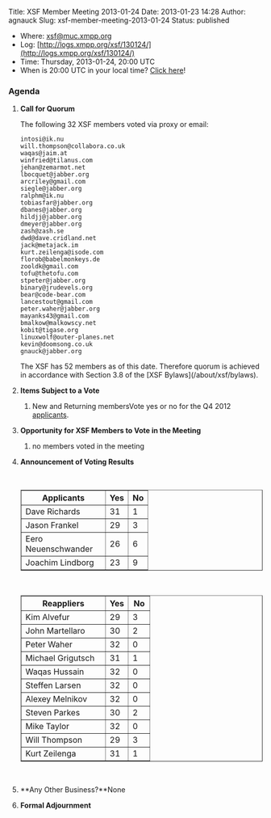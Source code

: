 Title: XSF Member Meeting 2013-01-24
Date: 2013-01-23 14:28
Author: agnauck
Slug: xsf-member-meeting-2013-01-24
Status: published

-   <span>Where</span>: [xsf@muc.xmpp.org  
   ](xmpp:xsf@muc.xmpp.org?join)
-   Log:
    [http://logs.xmpp.org/xsf/130124/](http://logs.xmpp.org/xsf/130124/)
-   Time: Thursday, 2013-01-24, 20:00 UTC
-   When is 20:00 UTC in your local time? [Click
    here](http://www.worldtimeserver.com/)!

### Agenda

1.  **Call for Quorum**

    The following 32 XSF members voted via proxy or email:

        intosi@ik.nu
        will.thompson@collabora.co.uk
        waqas@jaim.at
        winfried@tilanus.com
        jehan@zemarmot.net
        lbocquet@jabber.org
        arcriley@gmail.com
        siegle@jabber.org
        ralphm@ik.nu
        tobiasfar@jabber.org
        dbanes@jabber.org
        hildjj@jabber.org
        dmeyer@jabber.org
        zash@zash.se
        dwd@dave.cridland.net
        jack@metajack.im
        kurt.zeilenga@isode.com
        florob@babelmonkeys.de
        zooldk@gmail.com
        tofu@thetofu.com
        stpeter@jabber.org
        binary@jrudevels.org
        bear@code-bear.com
        lancestout@gmail.com
        peter.waher@jabber.org
        mayanks43@gmail.com
        bmalkow@malkowscy.net
        kobit@tigase.org
        linuxwolf@outer-planes.net
        kevin@doomsong.co.uk
        gnauck@jabber.org

    <p>
    The XSF has 52 members as of this date. Therefore quorum is achieved
    in accordance with Section 3.8 of the [XSF
    Bylaws](/about/xsf/bylaws).

2.  **Items Subject to a Vote**
    1.  New and Returning membersVote yes or no for the Q4 2012
        [applicants](http://wiki.xmpp.org/web/Membership_Applications_Q4_2012).

3.  **Opportunity for XSF Members to Vote in the Meeting**
    1.  no members voted in the meeting

4.  **Announcement of Voting Results**

     

    <table border="1" cellspacing="0" cellpadding="3">
    <tbody>
    <tr>
    <th style="width: 150px; height: 27px;">
    Applicants

    </th>
    <th style="height: 27px;">
    Yes

    </th>
    <th style="height: 27px;">
    No

    </th>
    </tr>
    <tr>
    <td style="height: 27px; width: 150px;">
    Dave Richards

    </td>
    <td style="height: 27px;">
    31

    </td>
    <td style="height: 27px;">
    1

    </td>
    </tr>
    <tr>
    <td style="height: 27px; width: 150px;">
    Jason Frankel

    </td>
    <td style="height: 27px;">
    29

    </td>
    <td style="height: 27px;">
    3

    </td>
    </tr>
    <tr>
    <td style="height: 27px; width: 150px;">
    Eero Neuenschwander

    </td>
    <td style="height: 27px;">
    26

    </td>
    <td style="height: 27px;">
    6

    </td>
    </tr>
    <tr>
    <td style="height: 27px; width: 150px;">
    Joachim Lindborg

    </td>
    <td style="height: 27px;">
    23

    </td>
    <td style="height: 27px;">
    9

    </td>
    </tr>
    </tbody>
    </table>
     

    <table border="1" cellspacing="0" cellpadding="3">
    <tbody>
    <tr>
    <th style="width: 150px;">
    Reappliers

    </th>
    <th>
    Yes

    </th>
    <th style="width: 26px">
    No

    </th>
    </tr>
    <tr>
    <td>
    Kim Alvefur

    </td>
    <td>
    29

    </td>
    <td style="width: 26px">
    3

    </td>
    </tr>
    <tr>
    <td>
    John Martellaro

    </td>
    <td>
    30

    </td>
    <td style="width: 26px">
    2

    </td>
    </tr>
    <tr>
    <td>
    Peter Waher

    </td>
    <td>
    32

    </td>
    <td style="width: 26px">
    0

    </td>
    </tr>
    <tr>
    <td>
    Michael Grigutsch

    </td>
    <td>
    31

    </td>
    <td style="width: 26px">
    1

    </td>
    </tr>
    <tr>
    <td>
    Waqas Hussain

    </td>
    <td>
    32

    </td>
    <td style="width: 26px">
    0

    </td>
    </tr>
    <tr>
    <td>
    Steffen Larsen

    </td>
    <td>
    32

    </td>
    <td style="width: 26px">
    0

    </td>
    </tr>
    <tr>
    <td>
    Alexey Melnikov

    </td>
    <td>
    32

    </td>
    <td style="width: 26px">
    0

    </td>
    </tr>
    <tr>
    <td>
    Steven Parkes

    </td>
    <td>
    30

    </td>
    <td style="width: 26px">
    2

    </td>
    </tr>
    <tr>
    <td>
    Mike Taylor

    </td>
    <td>
    32

    </td>
    <td style="width: 26px">
    0

    </td>
    </tr>
    <tr>
    <td>
    Will Thompson

    </td>
    <td>
    29

    </td>
    <td style="width: 26px">
    3

    </td>
    </tr>
    <tr>
    <td>
    Kurt Zeilenga

    </td>
    <td>
    31

    </td>
    <td style="width: 26px">
    1

    </td>
    </tr>
    </tbody>
    </table>
    <p>
     

5.  **Any Other Business?**None
6.  **Formal Adjournment**

